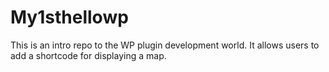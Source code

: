 # My1sthellowp
This is an intro repo to the WP plugin development world. It allows users to add a shortcode for displaying a map.
